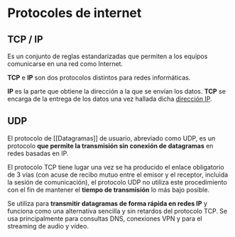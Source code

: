 # Protocoles de internet

## TCP / IP
Es un conjunto de reglas estandarizadas que permiten a los equipos comunicarse en una red como Internet.

**TCP** e **IP** son dos protocolos distintos para redes informáticas.

**IP** es la parte que obtiene la dirección a la que se envían los datos. **TCP** se encarga de la entrega de los datos una vez hallada dicha [dirección IP](https://www.avast.com/es-es/c-what-is-an-ip-address).



## UDP
El protocolo de [[Datagramas]] de usuario, abreviado como UDP, es un protocolo **que permite la transmisión sin conexión de datagramas** en redes basadas en IP. 

El protocolo TCP tiene lugar una vez se ha producido el enlace obligatorio de 3 vías (con acuse de recibo mutuo entre el emisor y el receptor, incluida la sesión de comunicación), el protocolo UDP no utiliza este procedimiento con el fin de mantener el **tiempo de transmisión** lo más bajo posible.

Se utiliza para **transmitir datagramas de forma rápida en redes IP** y funciona como una alternativa sencilla y sin retardos del protocolo TCP. Se usa principalmente para consultas DNS, conexiones VPN y para el streaming de audio y vídeo.

